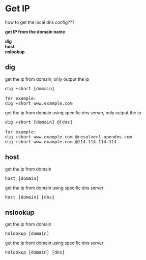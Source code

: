 # Get IP


how to get the local dns config???   

**get IP from the domain name**

**dig**  
**host**  
**nslookup**  

## dig
get the ip from domain, only output the ip 
<pre>
dig +short [domain]

for example:
dig +short www.example.com 
</pre>

get the ip from domain using specific dns server, only output the ip 
<pre>
dig +short [domain] @[dns]

for example:
dig +short www.example.com @resolver1.opendns.com
dig +short www.example.com @114.114.114.114
</pre>


## host
get the ip from domain
<pre>
host [domain]
</pre>

get the ip from domain using specific dns server 
<pre>
host [domain] [dns]
</pre>

## nslookup
get the ip from domain
<pre>
nslookup [domain]
</pre>

get the ip from domain using specific dns server 
<pre>
nslookup [domain] [dns]
</pre>

